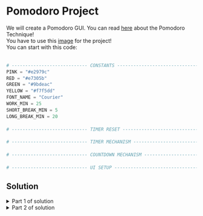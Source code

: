 # Pomodoro Project

We will create a Pomodoro GUI. You can read [here](https://en.wikipedia.org/wiki/Pomodoro_Technique) about the Pomodoro Technique!
<br>
You have to use this [image](https://github.com/Olexandr-Andriyenko/Python-learning-path/blob/main/illustrations/tomato.png) for the project!
<br>
You can start with this code:

```python

# ---------------------------- CONSTANTS ------------------------------- #
PINK = "#e2979c"
RED = "#e7305b"
GREEN = "#9bdeac"
YELLOW = "#f7f5dd"
FONT_NAME = "Courier"
WORK_MIN = 25
SHORT_BREAK_MIN = 5
LONG_BREAK_MIN = 20

# ---------------------------- TIMER RESET ------------------------------- # 

# ---------------------------- TIMER MECHANISM ------------------------------- # 

# ---------------------------- COUNTDOWN MECHANISM ------------------------------- # 

# ---------------------------- UI SETUP ------------------------------- #
```

## Solution

<details>
 <summary>Part 1 of solution</summary>

```python
import tkinter as tk

# ---------------------------- CONSTANTS ------------------------------- #
PINK = "#e2979c"
RED = "#e7305b"
GREEN = "#9bdeac"
YELLOW = "#f7f5dd"
FONT_NAME = "Courier"
WORK_MIN = 25
SHORT_BREAK_MIN = 5
LONG_BREAK_MIN = 20


# ---------------------------- TIMER RESET ------------------------------- #

# ---------------------------- TIMER MECHANISM ------------------------------- #



# ---------------------------- COUNTDOWN MECHANISM ------------------------------- #



# ---------------------------- UI SETUP ------------------------------- #
# Create a new window
root = tk.Tk()
# Set title of the window
root.title("Pomodoro")
# Configer the window
root.config(padx=100, pady=50)
# Create a canvas widget to place an image on the top of the canvas
canvas = tk.Canvas(width=200, height=224)
# Add image to the canvas
tomato_img = tk.PhotoImage(file="tomato.png")
canvas.create_image(100, 112, image=tomato_img)  # Image in the center of the canvas, that's why x and y is half of width and height
# Note: You can't add to the image="tomato.png"!!! Firstly create PhotoImage !!!
# Now we have to position our canvas inside the window with pack or grid
canvas.pack()  # The image is taking the entire space of the window, resize window with config

# ------------------------------------------------ #
root.mainloop()

```
  
</details>

<details>
 <summary>Part 2 of solution</summary>

<p align="left">
<img src="https://github.com/Olexandr-Andriyenko/Python-learning-path/blob/main/illustrations/img54.PNG" width="300">
<p>

Lets correct the blue marked area of the image! You have just to change the x value of the canvas image from `100` to `103`!

```python
import tkinter as tk

# ---------------------------- CONSTANTS ------------------------------- #
PINK = "#e2979c"
RED = "#e7305b"
GREEN = "#9bdeac"
YELLOW = "#f7f5dd"
FONT_NAME = "Courier"
WORK_MIN = 25
SHORT_BREAK_MIN = 5
LONG_BREAK_MIN = 20


# ---------------------------- TIMER RESET ------------------------------- #

# ---------------------------- TIMER MECHANISM ------------------------------- #



# ---------------------------- COUNTDOWN MECHANISM ------------------------------- #



# ---------------------------- UI SETUP ------------------------------- #
# Create a new window
root = tk.Tk()
# Set title of the window
root.title("Pomodoro")
# Configer the window
root.config(padx=100, pady=50, bg=YELLOW) # Change the window background color with bg


# Create a canvas widget to place an image on the top of the canvas
canvas = tk.Canvas(width=200, height=224, bg=YELLOW, highlightthickness=0)  # highlightthickness will remove the border! Them you can change x from 103 to 100
# Add image to the canvas
tomato_img = tk.PhotoImage(file="tomato.png")
canvas.create_image(100, 112, image=tomato_img)  # Image in the center of the canvas, that's why x and y is half of width and height
# Note: You can't add to the image="tomato.png"!!! Firstly create PhotoImage !!!
# Now we have to position our canvas inside the window with pack or grid

# Display some text
canvas.create_text(103, 130, text="00:00", fill="white", font=(FONT_NAME, 35, "bold"))  # With a little experimentation I figured the values 103 and 130 out
canvas.pack()  # The image is taking the entire space of the window, resize window with config



# ------------------------------------------------ #
root.mainloop()

```
  
</details>
